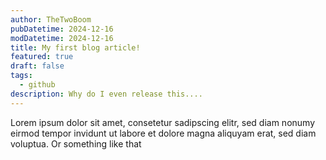 ```yaml
---
author: TheTwoBoom
pubDatetime: 2024-12-16
modDatetime: 2024-12-16
title: My first blog article!
featured: true
draft: false
tags:
  - github
description: Why do I even release this....
---
```

Lorem ipsum dolor sit amet, consetetur sadipscing elitr, sed diam nonumy eirmod tempor invidunt ut labore et dolore magna aliquyam erat, sed diam voluptua. Or something like that